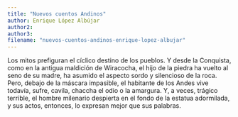 ```yaml
---
title: "Nuevos cuentos Andinos"
author: Enrique López Albújar
author2: 
author3: 
filename: "nuevos-cuentos-andinos-enrique-lopez-albujar"
---
```

Los mitos prefiguran el cíclico destino de los pueblos. Y desde la Conquista, como en la antigua maldición de Wiracocha, el hijo de la piedra ha vuelto al seno de su madre, ha asumido el aspecto sordo y silencioso de la roca. Pero, debajo de la máscara impasible, el habitante de los Andes vive todavía, sufre, cavila, chaccha el odio o la amargura. Y, a veces, trágico terrible, el hombre milenario despierta en el fondo de la estatua adormilada, y sus actos, entonces, lo expresan mejor que sus palabras.